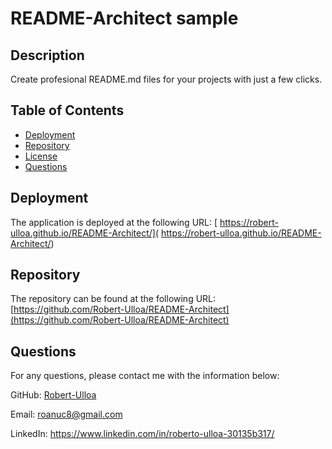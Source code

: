 # README-Architect sample
  
  
  
  ## Description
  Create  profesional README.md files for your projects with just a few clicks.
  
  ## Table of Contents
  - [Deployment](#deployment)
  - [Repository](#repository)
  - [License](#license)
  - [Questions](#questions)
  
  ## Deployment
  The application is deployed at the following URL:
  [ https://robert-ulloa.github.io/README-Architect/]( https://robert-ulloa.github.io/README-Architect/)
  
  ## Repository
  The repository can be found at the following URL:
  [https://github.com/Robert-Ulloa/README-Architect](https://github.com/Robert-Ulloa/README-Architect)
  
  
  
  ## Questions
  For any questions, please contact me with the information below:
  
  GitHub: [Robert-Ulloa](https://github.com/Robert-Ulloa)
  
  Email: [roanuc8@gmail.com](mailto:roanuc8@gmail.com)
  
  LinkedIn: [https://www.linkedin.com/in/roberto-ulloa-30135b317/ ](https://www.linkedin.com/in/roberto-ulloa-30135b317/ )
  